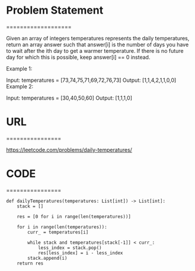 

# Problem Statement
===================

Given an array of integers temperatures represents the daily temperatures, return an array answer such that answer[i] is the number of days you have to wait after the ith day to get a warmer temperature. If there is no future day for which this is possible, keep answer[i] == 0 instead.

 

Example 1:

Input: temperatures = [73,74,75,71,69,72,76,73]
Output: [1,1,4,2,1,1,0,0]
Example 2:

Input: temperatures = [30,40,50,60]
Output: [1,1,1,0]

# URL
================

https://leetcode.com/problems/daily-temperatures/

# CODE
================

```
def dailyTemperatures(temperatures: List[int]) -> List[int]:
    stack = []
    
    res = [0 for i in range(len(temperatures))]
    
    for i in range(len(temperatures)):
        curr_ = temperatures[i]
        
        while stack and temperatures[stack[-1]] < curr_:
            less_index = stack.pop()
            res[less_index] = i - less_index
        stack.append(i)
    return res
```